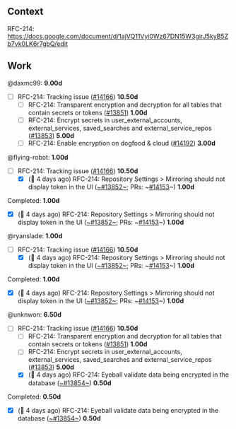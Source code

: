 ## Context

RFC-214: https://docs.google.com/document/d/1ajVQ11Vyi0Wz67DN15W3girJ5kyB5Zb7vk0LK6r7gbQ/edit

## Work

<!-- BEGIN WORK -->
<!-- BEGIN ASSIGNEE: daxmc99 -->
@daxmc99: __9.00d__

- [ ] RFC-214: Tracking issue ([#14166](https://github.com/sourcegraph/sourcegraph/issues/14166)) __10.50d__
  - [ ] RFC-214: Transparent encryption and decryption for all tables that contain secrets or tokens ([#13851](https://github.com/sourcegraph/sourcegraph/issues/13851)) __1.00d__
  - [ ] RFC-214: Encrypt secrets in user_external_accounts, external_services, saved_searches and external_service_repos ([#13853](https://github.com/sourcegraph/sourcegraph/issues/13853)) __5.00d__
  - [ ] RFC-214: Enable encryption on dogfood & cloud ([#14192](https://github.com/sourcegraph/sourcegraph/issues/14192)) __3.00d__
<!-- END ASSIGNEE -->

<!-- BEGIN ASSIGNEE: flying-robot -->
@flying-robot: __1.00d__

- [ ] RFC-214: Tracking issue ([#14166](https://github.com/sourcegraph/sourcegraph/issues/14166)) __10.50d__
  - [x] (🏁 4 days ago) RFC-214: Repository Settings > Mirroring should not display token in the UI ([~#13852~](https://github.com/sourcegraph/sourcegraph/issues/13852); PRs: ~[#14153](https://github.com/sourcegraph/sourcegraph/pull/14153)~) __1.00d__

Completed: __1.00d__
- [x] (🏁 4 days ago) RFC-214: Repository Settings > Mirroring should not display token in the UI ([~#13852~](https://github.com/sourcegraph/sourcegraph/issues/13852); PRs: ~[#14153](https://github.com/sourcegraph/sourcegraph/pull/14153)~) __1.00d__
<!-- END ASSIGNEE -->

<!-- BEGIN ASSIGNEE: ryanslade -->
@ryanslade: __1.00d__

- [ ] RFC-214: Tracking issue ([#14166](https://github.com/sourcegraph/sourcegraph/issues/14166)) __10.50d__
  - [x] (🏁 4 days ago) RFC-214: Repository Settings > Mirroring should not display token in the UI ([~#13852~](https://github.com/sourcegraph/sourcegraph/issues/13852); PRs: ~[#14153](https://github.com/sourcegraph/sourcegraph/pull/14153)~) __1.00d__

Completed: __1.00d__
- [x] (🏁 4 days ago) RFC-214: Repository Settings > Mirroring should not display token in the UI ([~#13852~](https://github.com/sourcegraph/sourcegraph/issues/13852); PRs: ~[#14153](https://github.com/sourcegraph/sourcegraph/pull/14153)~) __1.00d__
<!-- END ASSIGNEE -->

<!-- BEGIN ASSIGNEE: unknwon -->
@unknwon: __6.50d__

- [ ] RFC-214: Tracking issue ([#14166](https://github.com/sourcegraph/sourcegraph/issues/14166)) __10.50d__
  - [ ] RFC-214: Transparent encryption and decryption for all tables that contain secrets or tokens ([#13851](https://github.com/sourcegraph/sourcegraph/issues/13851)) __1.00d__
  - [ ] RFC-214: Encrypt secrets in user_external_accounts, external_services, saved_searches and external_service_repos ([#13853](https://github.com/sourcegraph/sourcegraph/issues/13853)) __5.00d__
  - [x] (🏁 4 days ago) RFC-214: Eyeball validate data being encrypted in the database ([~#13854~](https://github.com/sourcegraph/sourcegraph/issues/13854)) __0.50d__

Completed: __0.50d__
- [x] (🏁 4 days ago) RFC-214: Eyeball validate data being encrypted in the database ([~#13854~](https://github.com/sourcegraph/sourcegraph/issues/13854)) __0.50d__
<!-- END ASSIGNEE -->
<!-- END WORK -->
